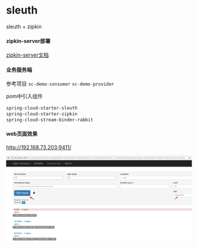 # sleuth

sleuth + zipkin

#### zipkin-server部署

[zipkin-server文档](zipkin-server.md)

#### 业务服务端

参考项目 `sc-demo-consumer` `sc-demo-provider`

pom中引入组件

```
spring-cloud-starter-sleuth
spring-cloud-starter-zipkin
spring-cloud-stream-binder-rabbit
```

#### web页面效果

http://192.168.73.203:9411/

![](sleuth01.png)